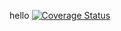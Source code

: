 hello
[![Coverage Status](https://coveralls.io/repos/github/jamacy/test/badge.svg?branch=master)](https://coveralls.io/github/jamacy/test?branch=master)
